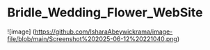 # Bridle_Wedding_Flower_WebSite



![image] (https://github.com/IsharaAbeywickrama/image-file/blob/main/Screenshot%202025-06-12%20221040.png)
